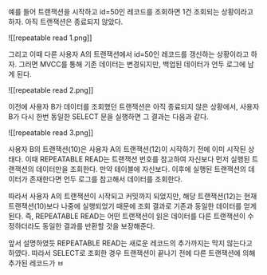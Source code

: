 예를 들어 트랜잭션을 시작하고 id=50인 레코드를 조회하면 1건 조회되는 상황이라고 하자. 아직 트랜잭션은 종료되지 않았다.

![[repeatable read 1.png]]

그리고 이때 다른 사용자 A의 트랜잭션에서 id=50인 레코드를 갱신하는 상황이라고 하자. 그러면 MVCC를 통해 기존 데이터는 변경되지만, 백업된 데이터가 언두 로그에 남게 된다.

![[repeatable read 2.png]]

이전에 사용자 B가 데이터를 조회했던 트랜잭션은 아직 종료되지 않은 상황에서, 사용자 B가 다시 한번 동일한 SELECT 문을 실행하면 그 결과는 다음과 같다.

![[repeatable read 3.png]]

사용자 B의 트랜잭션(10)은 사용자 A의 트랜잭션(12)이 시작하기 전에 이미 시작된 상태다. 이때 REPEATABLE READ는 트랜잭션 번호를 참고하여 자신보다 먼저 실행된 트랜잭션의 데이터만을 조회한다.
만약 테이블에 자신보다. 이후에 실행된 트랜잭션의 데이터가 존재한다면 언두 로그를 참고해서 데이터를 조회한다.

따라서 사용자 A의 트랜잭션이 시작되고 커밋까지 되었지만, 해당 트랜잭션(12)는 현재 트랜잭션(10)보다 나중에 실행되었기 때문에 조회 결과로 기존과 동일한 데이터를 얻게 된다. 즉, REPEATABLE READ는 어떤 트랜잭션이 읽은 데이터를 다른 트랜잭션이 수정하더라도 동일한 결과를 반환할 것을 보장해준다.

앞서 설명하였듯 REPEATABLE READ는 새로운 레코드의 추가까지는 막지 않는다고 하였다. 따라서 SELECT로 조회한 경우 트랜잭션이 끝나기 전에 다른 트랜잭션에 의해 추가된 레코드가 ㅂ